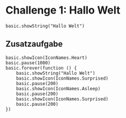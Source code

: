 # Challenge 1: Hallo Welt

```blocks
basic.showString("Hallo Welt")
```

## Zusatzaufgabe

```blocks
basic.showIcon(IconNames.Heart)
basic.pause(1000)
basic.forever(function () {
    basic.showString("Hallo Welt")
    basic.showIcon(IconNames.Surprised)
    basic.pause(200)
    basic.showIcon(IconNames.Asleep)
    basic.pause(200)
    basic.showIcon(IconNames.Surprised)
    basic.pause(200)
})
```

<script src="../assets/js/gh-pages-embed.js"></script><script>makeCodeRender("https://makecode.microbit.org/", "ines-hpmm/pxt-luma-matrix");</script>